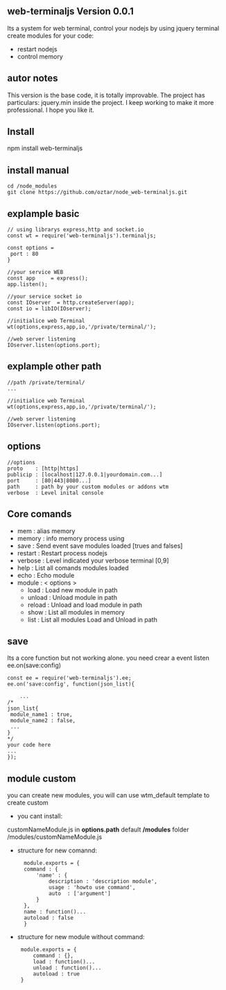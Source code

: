 ## web-terminaljs  Version 0.0.1
Its a system for web terminal, control your nodejs by  using jquery terminal
create modules for your code: 
 - restart nodejs 
 - control memory

## autor notes
This version is the base code, it is totally improvable.
The project has particulars: jquery.min inside the project.
I keep working to make it more professional. I hope you like it.

## Install

   npm install web-terminaljs 

## install manual 
  
    cd /node_modules
    git clone https://github.com/oztar/node_web-terminaljs.git

## explample basic 
  
    // using librarys express,http and socket.io	
    const wt = require('web-terminaljs').terminaljs;
    
    const options = 
     port : 80
    }
    
    //your service WEB
    const app     = express();
    app.listen();
    
    //your service socket io
    const IOserver  = http.createServer(app);
    const io = libIO(IOserver);
    
    //initialice web Terminal
    wt(options,express,app,io,'/private/terminal/');
    
    //web server listening
    IOserver.listen(options.port);

## explample other path 	

    //path /private/terminal/    
    ...
    
    //initialice web Terminal
    wt(options,express,app,io,'/private/terminal/');
    
    //web server listening
    IOserver.listen(options.port);

## options 

    //options
    proto    : [http|https]
    publicip : [localhost|127.0.0.1|yourdomain.com...]
    port     : [80|443|8080...]
    path     : path by your custom modules or addons wtm
    verbose  : Level inital console

## Core comands

   - mem       : alias memory
   - memory    : info memory process using
   - save      : Send event save modules loaded [trues and falses]
   - restart   : Restart process nodejs
   - verbose   : Level indicated your verbose terminal [0,9]
   - help      : List all comands modules loaded
   - echo      : Echo module
   - module    : < options >
	 * load   : Load new module in path
	 * unload : Unload module in path
	 * reload : Unload and load module in path
	 * show   : List all modules in memory
	 * list   : List all modules Load and Unload in path

## save

Its a core function but not working alone.
you need crear a event listen ee.on(save:config)

    const ee = require('web-terminaljs').ee;
    ee.on('save:config', function(json_list){

        ...
	/*
	json_list{
	 module_name1 : true,
	 module_name2 : false,
	 ...
	}
	*/
	your code here
	...
    });


## module custom
you can create new modules, you will can use wtm_default template to create custom

- you cant install:

 customNameModule.js in **options.path** default **/modules** folder
 /modules/customNameModule.js

- structure for new comannd: 

		module.exports = {
		command : {
			'name' : {
				description : 'description module',
				usage : 'howto use command',
				auto  : ['argument']
			}
		},
		name : function()...
		autoload : false
		}

 - structure for new module without command:

   		module.exports = {
			command : {},
			load : function()...
			unload : function()...
			autoload : true
		}

